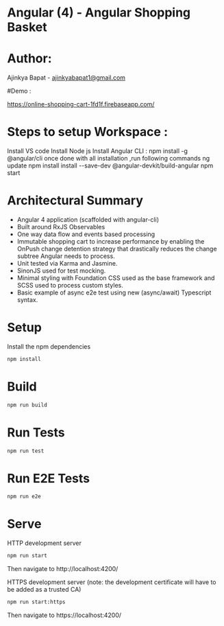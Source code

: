 # Angular (4) - Angular Shopping Basket 

# Author:
Ajinkya Bapat - ajinkyabapat1@gmail.com

#Demo :

https://online-shopping-cart-1fd1f.firebaseapp.com/

# Steps to setup Workspace :
Install VS code Install Node js Install Angular CLI : npm install -g @angular/cli once done with all installation ,run following commands
ng update
npm install
install --save-dev @angular-devkit/build-angular
npm start



# Architectural Summary

* Angular 4 application (scaffolded with angular-cli)
* Built around RxJS Observables
* One way data flow and events based processing
* Immutable shopping cart to increase performance by enabling the OnPush change detention strategy that drastically reduces the change subtree Angular needs to process.
* Unit tested via Karma and Jasmine.
* SinonJS used for test mocking.
* Minimal styling with Foundation CSS used as the base framework and SCSS used to process custom styles.
* Basic example of async e2e test using new (async/await) Typescript syntax.


# Setup

Install the npm dependencies

```bash
npm install
```

# Build

```bash
npm run build
```

# Run Tests
```bash
npm run test
```

# Run E2E Tests
```bash
npm run e2e
```

# Serve

HTTP development server
```bash
npm run start
```

Then navigate to http://localhost:4200/



HTTPS development server (note: the development certificate will have to be added as a trusted CA)
```bash
npm run start:https
```

Then navigate to https://localhost:4200/
